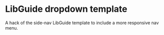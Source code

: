 # LibGuide dropdown template

A hack of the side-nav LibGuide template to include a more responsive nav menu.
